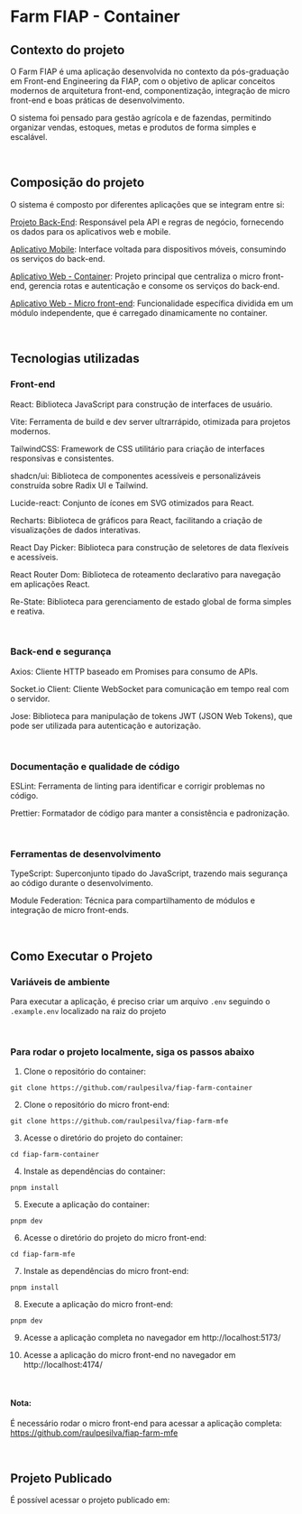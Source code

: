 # Farm FIAP - Container

## Contexto do projeto

O Farm FIAP é uma aplicação desenvolvida no contexto da pós-graduação em Front-end Engineering da FIAP, com o objetivo de aplicar conceitos modernos de arquitetura front-end, componentização, integração de micro front-end e boas práticas de desenvolvimento.

O sistema foi pensado para gestão agrícola e de fazendas, permitindo organizar vendas, estoques, metas e produtos de forma simples e escalável.

&nbsp;

## Composição do projeto

O sistema é composto por diferentes aplicações que se integram entre si:

[Projeto Back-End](https://github.com/raulpesilva/fiap-back): Responsável pela API e regras de negócio, fornecendo os dados para os aplicativos web e mobile.

[Aplicativo Mobile](https://github.com/raulpesilva/farm-app): Interface voltada para dispositivos móveis, consumindo os serviços do back-end.

[Aplicativo Web - Container](https://github.com/raulpesilva/fiap-farm-container): Projeto principal que centraliza o micro front-end, gerencia rotas e autenticação e consome os serviços do back-end.

[Aplicativo Web - Micro front-end](https://github.com/raulpesilva/fiap-farm-mfe): Funcionalidade específica dividida em um módulo independente, que é carregado dinamicamente no container.

&nbsp;

## Tecnologias utilizadas

### Front-end

React: Biblioteca JavaScript para construção de interfaces de usuário.

Vite: Ferramenta de build e dev server ultrarrápido, otimizada para projetos modernos.

TailwindCSS: Framework de CSS utilitário para criação de interfaces responsivas e consistentes.

shadcn/ui: Biblioteca de componentes acessíveis e personalizáveis construída sobre Radix UI e Tailwind.

Lucide-react: Conjunto de ícones em SVG otimizados para React.

Recharts: Biblioteca de gráficos para React, facilitando a criação de visualizações de dados interativas.

React Day Picker: Biblioteca para construção de seletores de data flexíveis e acessíveis.

React Router Dom: Biblioteca de roteamento declarativo para navegação em aplicações React.

Re-State: Biblioteca para gerenciamento de estado global de forma simples e reativa.

&nbsp;

### Back-end e segurança

Axios: Cliente HTTP baseado em Promises para consumo de APIs.

Socket.io Client: Cliente WebSocket para comunicação em tempo real com o servidor.

Jose: Biblioteca para manipulação de tokens JWT (JSON Web Tokens), que pode ser utilizada para autenticação e autorização.

&nbsp;

### Documentação e qualidade de código

ESLint: Ferramenta de linting para identificar e corrigir problemas no código.

Prettier: Formatador de código para manter a consistência e padronização.

&nbsp;

### Ferramentas de desenvolvimento

TypeScript: Superconjunto tipado do JavaScript, trazendo mais segurança ao código durante o desenvolvimento.

Module Federation: Técnica para compartilhamento de módulos e integração de micro front-ends.

&nbsp;

## Como Executar o Projeto

### Variáveis de ambiente

Para executar a aplicação, é preciso criar um arquivo `.env` seguindo o `.example.env` localizado na raiz do projeto

&nbsp;

### Para rodar o projeto localmente, siga os passos abaixo

1. Clone o repositório do container:

```shell
git clone https://github.com/raulpesilva/fiap-farm-container
```

2. Clone o repositório do micro front-end:

```shell
git clone https://github.com/raulpesilva/fiap-farm-mfe
```

3. Acesse o diretório do projeto do container:

```shell
cd fiap-farm-container
```

4. Instale as dependências do container:

```shell
pnpm install
```

5. Execute a aplicação do container:

```shell
pnpm dev
```

6. Acesse o diretório do projeto do micro front-end:

```shell
cd fiap-farm-mfe
```

7. Instale as dependências do micro front-end:

```shell
pnpm install
```

8. Execute a aplicação do micro front-end:

```shell
pnpm dev
```

9. Acesse a aplicação completa no navegador em http://localhost:5173/

10. Acesse a aplicação do micro front-end no navegador em http://localhost:4174/

&nbsp;

#### Nota:

É necessário rodar o micro front-end para acessar a aplicação completa: https://github.com/raulpesilva/fiap-farm-mfe

&nbsp;

## Projeto Publicado

É possível acessar o projeto publicado em: 